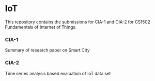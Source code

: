 # IoT
This repository contains the submissions for CIA-1 and CIA-2 for CS1502 Fundamentals of Internet of Things.
### CIA-1
Summary of research paper on Smart City
### CIA-2
Time series analysis based evaluation of IoT data set
